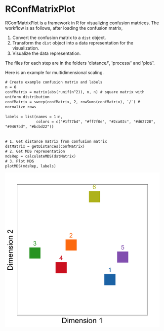 RConfMatrixPlot
===

RConfMatrixPlot is a framework in R for visualizing confusion matrices. The workflow is as follows, after loading the confusion matrix,

1. Convert the confusion matrix to a `dist` object.
2. Transform the `dist` object into a data representation for the visualization.
3. Visualize the data representation.

The files for each step are in the folders 'distance/', 'process/' and 'plot/'.

Here is an example for multidimensional scaling.

```
# Create example confusion matrix and labels
n = 6
confMatrix = matrix(abs(runif(n^2)), n, n) # square matrix with uniform distribution
confMatrix = sweep(confMatrix, 2, rowSums(confMatrix), `/`) # normalize rows

labels = list(names = 1:n,
              colors = c("#1f77b4", "#ff7f0e", "#2ca02c", "#d62728", "#9467bd", "#bcbd22"))


# 1. Get distance matrix from confusion matrix
dstMatrix = getDistances(confMatrix)
# 2. Get MDS representation
mdsRep = calculateMDS(dstMatrix)
# 3. Plot MDS
plotMDS(mdsRep, labels)

```

![ScreenShot](images/mds_plot.png)